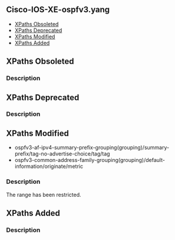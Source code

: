 ## Cisco-IOS-XE-ospfv3.yang


- [XPaths Obsoleted](#xpaths-obsoleted)
- [XPaths Deprecated](#xpaths-deprecated)
- [XPaths Modified](#xpaths-modified)
- [XPaths Added](#xpaths-added)

## XPaths Obsoleted

### Description

## XPaths Deprecated

### Description

## XPaths Modified

- ospfv3-af-ipv4-summary-prefix-grouping(grouping)/summary-prefix/tag-no-advertise-choice/tag/tag
- ospfv3-common-address-family-grouping(grouping)/default-information/originate/metric

### Description

The range has been restricted.

## XPaths Added

### Description
